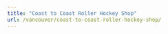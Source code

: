 ```yaml
---
title: "Coast to Coast Roller Hockey Shop"
url: /vancouver/coast-to-coast-roller-hockey-shop/
---
```


